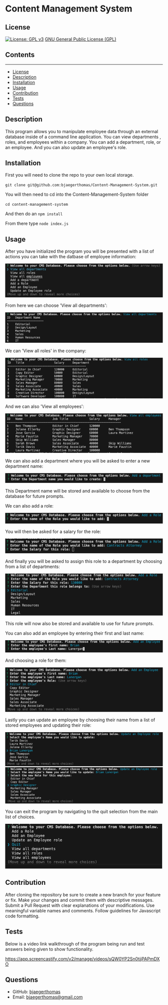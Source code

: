 # Content Management System

  ## License
  [![License: GPL v3](https://img.shields.io/badge/License-GPLv3-blue.svg)](https://www.gnu.org/licenses/gpl-3.0)
  [GNU General Public License (GPL)](https://www.gnu.org/licenses/gpl-3.0)

  ## Contents
  ---------
  - [License](#license)
  - [Description](#description)
  - [Installation](#installation)
  - [Usage](#usage)
  - [Contribution](#contribution)
  - [Tests](#tests)
  - [Questions](#questions)

  ## Description
  This program allows you to manipulate employee data through an external database inside of a command line application. You can view departments , roles, and employees within a company. You can add a department, role, or an employee. And you can also update an employee's role.

  ## Installation
  First you will need to clone the repo to your own local storage.

  `` git clone git@github.com:bjaegerthomas/Content-Management-System.git ``

  You will then need to cd into the Content-Management-System folder

  `` cd content-management-system ``

  And then do an `` npm install ``

  From there type `` node index.js ``

  ## Usage
  After you have initialized the program you will be presented with a list of actions you can take with the datbase of employee information:

  ![Starting prompt](./assets/start.png)

  From here we can choose 'View all departments':

  ![Display of all Departments](./assets/allDepartments.png)

  We can 'View all roles' in the company:

  ![Display of all Roles](./assets/allRoles.png)

  And we can also 'View all employees':

  ![Display of all Employees](./assets/allEmployees.png)

  We can also add a department where you will be asked to enter a new department name:

  ![Add department prompt](./assets/addDept.png)
  
  This Department name will be stored and available to choose from the database for future prompts.

  We can also add a role:

  ![Add role prompt](./assets/addRole.png)

  You will then be asked for a salary for the role:

  ![Add salary prompt](./assets/addSalary.png)

  And finally you will be asked to assign this role to a department by choosing from a list of departments:

  ![Add department prompt](./assets/deptSelect.png)

  This role will now also be stored and available to use for future prompts.

  You can also add an employee by entering their first and last name:

  ![Add employee prompt](./assets/addEmployee.png)

  And choosing a role for them:

  ![Choose role prompt](./assets/chooseRole.png)

  Lastly you can update an employee by choosing their name from a list of stored employees and updating their role:

  ![Choose employee prompt](./assets/chooseEmployee.png)
  ![Update employee role](./assets/updateRole.png)

  You can exit the program by navigating to the quit selection from the main list of choices.

  ![Quit selection](./assets/quit.png)

  ## Contribution
  After cloning the repository be sure to create a new branch for your feature or fix.
  Make your changes and commit them with descriptive messages.
  Submit a Pull Request with clear explanations of your modifications.
  Use meaningful variable names and comments.
  Follow guidelines for Javascript code formatting.

  ## Tests
  Below is a video link walkthrough of the program being run and test answers being given to show functionality.

  https://app.screencastify.com/v2/manage/videos/sQW0YP2Sn0tjjPAPmDXO

  ## Questions
  - GitHub: [bjaegerthomas](https://github.com/bjaegerthomas)
  - Email: bjaegerthomas@gmail.com